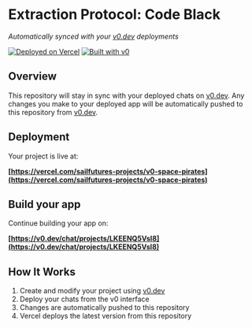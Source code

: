 # Extraction Protocol: Code Black

*Automatically synced with your [v0.dev](https://v0.dev) deployments*

[![Deployed on Vercel](https://img.shields.io/badge/Deployed%20on-Vercel-black?style=for-the-badge&logo=vercel)](https://vercel.com/sailfutures-projects/v0-space-pirates)
[![Built with v0](https://img.shields.io/badge/Built%20with-v0.dev-black?style=for-the-badge)](https://v0.dev/chat/projects/LKEENQ5Vsl8)

## Overview

This repository will stay in sync with your deployed chats on [v0.dev](https://v0.dev).
Any changes you make to your deployed app will be automatically pushed to this repository from [v0.dev](https://v0.dev).

## Deployment

Your project is live at:

**[https://vercel.com/sailfutures-projects/v0-space-pirates](https://vercel.com/sailfutures-projects/v0-space-pirates)**

## Build your app

Continue building your app on:

**[https://v0.dev/chat/projects/LKEENQ5Vsl8](https://v0.dev/chat/projects/LKEENQ5Vsl8)**

## How It Works

1. Create and modify your project using [v0.dev](https://v0.dev)
2. Deploy your chats from the v0 interface
3. Changes are automatically pushed to this repository
4. Vercel deploys the latest version from this repository
